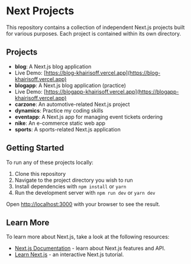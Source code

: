 # Next Projects

This repository contains a collection of independent Next.js projects built for various purposes. Each project is contained within its own directory.

## Projects

- **blog**: A Next.js blog application
- Live Demo: [https://blog-khairisoff.vercel.app](https://blog-khairisoff.vercel.app)
- **blogapp**: A Next.js blog application (practice)
- Live Demo: [https://blogapp-khairisoff.vercel.app](https://blogapp-khairisoff.vercel.app)
- **carzone**: An automotive-related Next.js project 
- **dynamics**: Practice my coding skills
- **eventapp**: A Next.js app for managing event tickets ordering
- **nike**: An e-commerce static web app
- **sports**: A sports-related Next.js application

## Getting Started

To run any of these projects locally:

1. Clone this repository 
2. Navigate to the project directory you wish to run
3. Install dependencies with `npm install` or `yarn`
4. Run the development server with `npm run dev` or `yarn dev`

Open [http://localhost:3000](http://localhost:3000) with your browser to see the result.

## Learn More

To learn more about Next.js, take a look at the following resources:

- [Next.js Documentation](https://nextjs.org/docs) - learn about Next.js features and API.
- [Learn Next.js](https://nextjs.org/learn) - an interactive Next.js tutorial.
